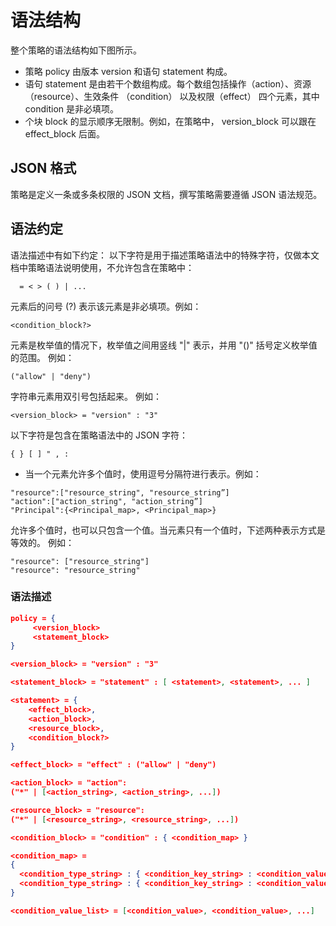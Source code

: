 # 语法结构

整个策略的语法结构如下图所示。

- 策略 policy 由版本 version 和语句 statement 构成。
- 语句 statement 是由若干个数组构成。每个数组包括操作（action）、资源 （resource）、生效条件 （condition） 以及权限（effect） 四个元素，其中 condition 是非必填项。
- 个块 block 的显示顺序无限制。例如，在策略中， version_block 可以跟在 effect_block 后面。

## JSON 格式

策略是定义一条或多条权限的 JSON 文档，撰写策略需要遵循 JSON 语法规范。

## 语法约定

语法描述中有如下约定：
以下字符是用于描述策略语法中的特殊字符，仅做本文档中策略语法说明使用，不允许包含在策略中：

```
  = < > ( ) | ...
```

元素后的问号 (?) 表示该元素是非必填项。例如：

```
<condition_block?>
```

元素是枚举值的情况下，枚举值之间用竖线 "|" 表示，并用 "()" 括号定义枚举值的范围。
例如：

```
("allow" | "deny")
```

字符串元素用双引号包括起来。
例如：

```
<version_block> = "version" : "3"
```

以下字符是包含在策略语法中的 JSON 字符：

```
{ } [ ] " , :
```

- 当一个元素允许多个值时，使用逗号分隔符进行表示。例如：

```
"resource":["resource_string", "resource_string”]  
"action":["action_string", "action_string”]  
"Principal":{<Principal_map>, <Principal_map>}
```

允许多个值时，也可以只包含一个值。当元素只有一个值时，下述两种表示方式是等效的。
例如：

```
"resource": ["resource_string"]     
"resource": "resource_string"
```

### 语法描述

```JSON
policy = {
     <version_block>
     <statement_block>
}
```

```JSON
<version_block> = "version" : "3"
```

```JSON
<statement_block> = "statement" : [ <statement>, <statement>, ... ]
```

```JSON
<statement> = {     
    <effect_block>,
    <action_block>,
    <resource_block>,
    <condition_block?>
}
```

```JSON
<effect_block> = "effect" : ("allow" | "deny")  
```

```JSON
<action_block> = "action": 
("*" | [<action_string>, <action_string>, ...])
```

```JSON
<resource_block> = "resource": 
("*" | [<resource_string>, <resource_string>, ...])
```

```JSON
<condition_block> = "condition" : { <condition_map> }

<condition_map> = 
{ 
  <condition_type_string> : { <condition_key_string> : <condition_value_list> },
  <condition_type_string> : { <condition_key_string> : <condition_value_list> }, ...
}  

<condition_value_list> = [<condition_value>, <condition_value>, ...]
```

